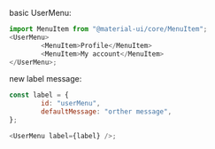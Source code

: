 basic UserMenu:

```js
import MenuItem from "@material-ui/core/MenuItem";
<UserMenu>
        <MenuItem>Profile</MenuItem>
        <MenuItem>My account</MenuItem>
</UserMenu>;
```

new label message:

```js static
const label = {
        id: "userMenu",
        defaultMessage: "orther message",
};

<UserMenu label={label} />;
```
